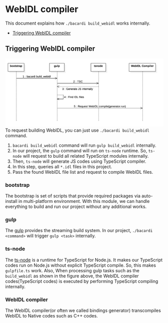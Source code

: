 # WebIDL compiler
This document explains how `./bacardi build_webidl` works internally.

- [Triggering WebIDL compiler](#triggering-webidl-compiler)

## Triggering WebIDL compiler

![Triggering WebIDL compiler process](/docs/images/triggering_webidl_compiler.png)
To request building WebIDL, you can just use `./bacardi build_webidl` command.

1. `bacardi build_webidl` command will run `gulp build_webidl` internally.
2. In our project, the `gulp` command will run on `ts-node` runtime.
So, `ts-node` will request to build all related TypeScript modules internally.
3. Then, `ts-node` will generate JS codes using TypeScript compiler.
4. In this step, queries all `*.idl` files in this project.
5. Pass the found WebIDL file list and request to compile WebIDL files.

### bootstrap
The bootstrap is set of scripts that provide required packages via auto-install
in multi-platform environment. With this module, we can handle everything to
build and run our project without any additional works.

### gulp
The [gulp](https://github.com/gulpjs/gulp) provides the streaming build system.
In our project, `./bacardi <command>` will trigger `gulp <task>` internally.

### ts-node
The [ts-node](https://github.com/TypeStrong/ts-node) is a runtime for TypeScript
for Node.js. It makes our TypeScript codes run on Node.js without explicit
TypeScript compile. So, this makes `gulpfile.ts` work. Also, When processing
gulp tasks such as the `build_webidl` as shown in the figure above, the WebIDL
compiler codes(TypeScript codes) is executed by performing TypeScript compiling
internally.

### WebIDL compiler
The WebIDL compiler(or often we called bindings generator) transcompiles WebIDL
to Native codes such as C++ codes.
